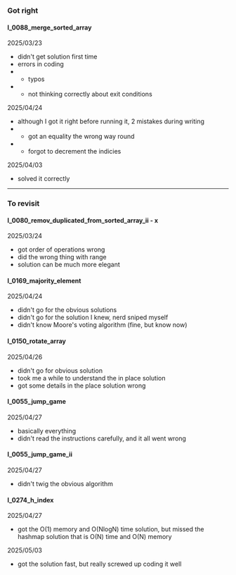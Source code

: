 ### Got right


#### l_0088_merge_sorted_array
2025/03/23
- didn't get solution first time
- errors in coding
- - typos
- - not thinking correctly about exit conditions

2025/04/24
- although I got it right before running it, 2 mistakes during writing
- - got an equality the wrong way round
- - forgot to decrement the indicies

2025/04/03
- solved it correctly

----------------

### To revisit

#### l_0080_remov_duplicated_from_sorted_array_ii - x
2025/03/24
- got order of operations wrong
- did the wrong thing with range
- solution can be much more elegant

#### l_0169_majority_element
2025/04/24
- didn't go for the obvious solutions
- didn't go for the solution I knew, nerd sniped myself
- didn't know Moore's voting algorithm (fine, but know now)

#### l_0150_rotate_array
2025/04/26
- didn't go for obvious solution
- took me a while to understand the in place solution
- got some details in the place solution wrong

#### l_0055_jump_game
2025/04/27
- basically everything
- didn't read the instructions carefully, and it all went wrong

#### l_0055_jump_game_ii
2025/04/27
- didn't twig the obvious algorithm

#### l_0274_h_index
2025/04/27
- got the O(1) memory and O(NlogN) time solution, but missed the
hashmap solution that is O(N) time and O(N) memory

2025/05/03
- got the solution fast, but really screwed up coding it well
